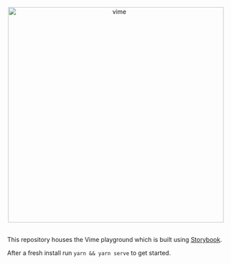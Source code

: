<div align="center">
  <a href="#">
    <img
      width="500px"
      alt="vime"
      src="https://raw.githubusercontent.com/vime-js/vime/master/static/brand/vime-playground--dark.svg?sanitize=true"
    />
  </a>
</div>

<br />

This repository houses the Vime playground which is built using [Storybook](https://storybook.js.org/).

After a fresh install run `yarn && yarn serve` to get started.